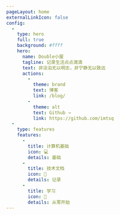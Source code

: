 ```yaml
---
pageLayout: home
externalLinkIcon: false
config:
  -
    type: hero
    full: true
    background: #ffff
    hero:
      name: Double小屋
      tagline: 记录生活点点滴滴
      text: 非淡泊无以明志，非宁静无以致远
      actions:
        -
          theme: brand
          text: 博客
          link: /blog/
        -
          theme: alt
          text: Github →
          link: https://github.com/imtsq
  -
    type: features
    features:
      -
        title: 计算机基础
        icon: 💻
        details: 基础
      -
        title: 技术文档
        icon: 📖
        details: 记录
      -
        title: 学习
        icon: 🚀
        details: 从零开始
---
```

